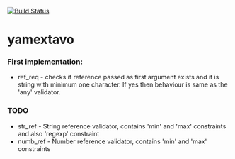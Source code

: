 [![Build Status](https://travis-ci.org/starnowski/yamextavo.svg?branch=master)](https://travis-ci.org/starnowski/yamextavo)

# yamextavo

### First implementation:

* ref_req - checks if reference passed as first argument exists and it is string with minimum one character.
If yes then behaviour is same as the 'any' validator. 

### TODO

* str_ref - String reference validator, contains 'min' and 'max' constraints and also 'regexp' constraint
* numb_ref - Number reference validator, contains 'min' and 'max' constraints

